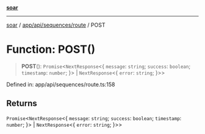 [**soar**](../../../../../README.md)

***

[soar](../../../../../modules.md) / [app/api/sequences/route](../README.md) / POST

# Function: POST()

> **POST**(): `Promise`\<`NextResponse`\<\{ `message`: `string`; `success`: `boolean`; `timestamp`: `number`; \}\> \| `NextResponse`\<\{ `error`: `string`; \}\>\>

Defined in: app/api/sequences/route.ts:158

## Returns

`Promise`\<`NextResponse`\<\{ `message`: `string`; `success`: `boolean`; `timestamp`: `number`; \}\> \| `NextResponse`\<\{ `error`: `string`; \}\>\>
